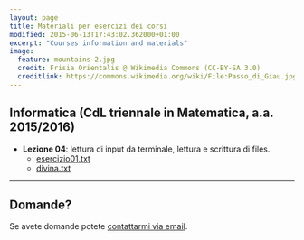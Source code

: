 ```yaml
---
layout: page
title: Materiali per esercizi dei corsi
modified: 2015-06-13T17:43:02.362000+01:00
excerpt: "Courses information and materials"
image:
  feature: mountains-2.jpg
  credit: Frisia Orientalis @ Wikimedia Commons (CC-BY-SA 3.0)
  creditlink: https://commons.wikimedia.org/wiki/File:Passo_di_Giau.jpg
---
```


## Informatica (CdL triennale in Matematica, a.a. 2015/2016)

* **Lezione 04**: lettura di input da terminale, lettura e scrittura di files.
  * [esercizio01.txt](./esercizio01.txt)
  * [divina.txt](./divina.txt)

---

## Domande?

Se avete domande potete <a href="mailto:cristian.consonni(at)unitn(dot)it" target="_blank">contattarmi via email</a>.
